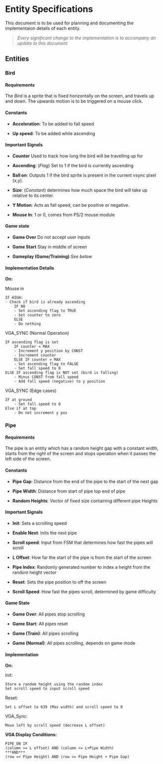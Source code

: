 # Entity Specifications

This document is to be used for planning and documenting the implementaion details of each entity.

> _Every significant change to the implementation is to accompany an update to this document_

## Entities

### Bird

#### Requirements

The _Bird_ is a sprite that is fixed horizontally on the screen, and travels up and down. The upwards motion is to be triggered on a mouse click.

#### Constants

-   **Acceleration**: To be added to fall speed

-   **Up speed**: To be added while ascending

#### Important Signals

-   **Counter** Used to track how long the bird will be travelling up for

-   **Ascending**: (_Flag_) Set to 1 if the bird is currently ascending

-   **Ball on**: Outputs 1 if the bird sprite is present in the current vsync pixel (x,y).

-   **Size**: (_Constant_) determines how much space the bird will take up relative to its center.

-   **Y Motion**: Acts as fall speed, can be positive or negative.

-   **Mouse In**: 1 or 0, comes from PS/2 mouse module

#### Game state

-   **Game Over**
    Do not accept user inputs

-   **Game Start**
    Stay in middle of screen

-   **Gameplay (Game/Training)**
    _See below_

#### Implementation Details

**On:**

Mouse in

```
IF HIGH:
- Check if bird is already ascending
    IF NO
    - Set ascending flag to TRUE
    - Set counter to zero
    ELSE
    - Do nothing
```

VGA_SYNC (Normal Operation)

```
IF ascending flag is set
    IF counter < MAX
    - Increment y position by CONST
    - Increment counter
    ELSE IF counter = MAX
    - Set ascending flag to FALSE
    - Set fall speed to 0
ELSE IF ascending flag is NOT set (bird is falling)
    - Minus CONST from fall speed
    - Add fall speed (negative) to y position
```

VGA_SYNC (Edge cases)

```
IF at ground
    - Set fall speed to 0
Else if at top
    - Do not increment y pos
```

### Pipe

#### Requirements

The pipe is an entity which has a random height gap with a constant width, starts from the right of the screen and stops operation when it passes the left side of the screen.

#### Constants

-   **Pipe Gap**: Distance from the end of the pipe to the start of the next gap

-   **Pipe Width**: Distance from start of pipe top end of pipe

-   **Random Heights**: Vector of fixed size containing different pipe Heights

#### Important Signals

-   **Init**: Sets a scrolling speed

-   **Enable Next**: Inits the next pipe

-   **Scroll speed**: Input from FSM that determines how fast the pipes will scroll

-   **L Offset**: How far the start of the pipe is from the start of the screen

-   **Pipe Index**: Randomly generated number to index a height from the random height vector

-   **Reset**: Sets the pipe position to off the screen

-   **Scroll Speed**: How fast the pipes scroll, determined by game difficulty

#### Game State

-   **Game Over**: All pipes stop scrolling

-   **Game Start**: All pipes reset

-   **Game (Train)**: All pipes scrolling

-   **Game (Normal)**: All pipes scrolling, depends on game mode

#### Implementation

**On:**

Init:

```
Store a random height using the random index
Set scroll speed to input scroll speed
```

Reset:

```
Set L offset to 639 (Max width) and scroll speed to 0
```

VGA_Sync:

```
Move left by scroll speed (decrease L offset)
```

**VGA Display Conditions:**

```
PIPE_ON IF
(column >= L offset) AND (column <= L+Pipe Width)
***AND***
(row =< Pipe Height) AND (row >= Pipe Height + Pipe Gap)
```
